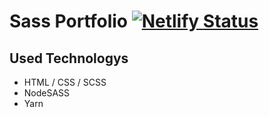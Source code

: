 # Sass Portfolio [![Netlify Status](https://api.netlify.com/api/v1/badges/1fd4dd27-c6b2-4449-90db-8300b07731e1/deploy-status)](https://app.netlify.com/sites/sass-prototype-portfolio/deploys)

## Used Technologys
- HTML / CSS / SCSS
- NodeSASS
- Yarn
